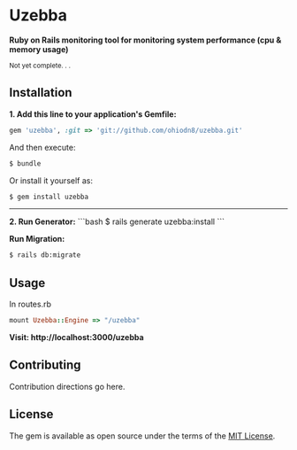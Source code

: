 # Uzebba
<strong>Ruby on Rails monitoring tool for monitoring system performance (cpu & memory usage)</strong>
<p><small>Not yet complete. . .</small></p>

## Installation
<strong>1. Add this line to your application's Gemfile:</strong>

```ruby
gem 'uzebba', :git => 'git://github.com/ohiodn8/uzebba.git'
```

And then execute:
```bash
$ bundle
```

Or install it yourself as:
```bash
$ gem install uzebba
```
<hr>
<strong>2. Run Generator:</strong>
```bash
$ rails generate uzebba:install 
```
 
<strong>Run Migration:</strong>
```bash
$ rails db:migrate
```

## Usage
In routes.rb
```ruby
mount Uzebba::Engine => "/uzebba"
```

<strong>Visit: http://localhost:3000/uzebba</strong>

## Contributing
Contribution directions go here.

## License
The gem is available as open source under the terms of the [MIT License](https://opensource.org/licenses/MIT).
